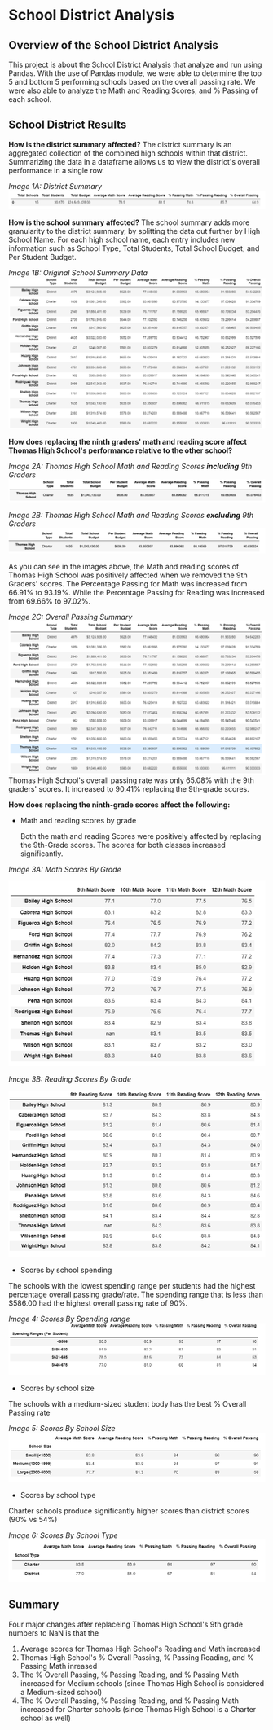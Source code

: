 # School District Analysis

## Overview of the School District Analysis

This project is about the School District Analysis that analyze and run using Pandas. With the use of Pandas module, we were able to determine the top 5 and bottom 5 performing schools based on the overall passing rate. We were also able to analyze the Math and Reading Scores, and % Passing of each school.


## School District Results

**How is the district summary affected?** 
The district summary is an aggregated collection of the combined high schools within that district. Summarizing the data in a dataframe allows us to view the district's overall performance in a single row.

*Image 1A: District Summary*
![District Data](https://raw.githubusercontent.com/Mishabatoon/School_District_Analysis/main/Screenshots/District_Summary.png)

**How is the school summary affected?**
The school summary adds more granularity to the district summary, by splitting the data out further by High School Name. For each high school name, each entry includes new information such as School Type, Total Students, Total School Budget, and Per Student Budget.

*Image 1B: Original School Summary Data*
![Original School Summary](https://raw.githubusercontent.com/Mishabatoon/School_District_Analysis/main/Screenshots/Original_Per_School_Summary.png)

**How does replacing the ninth graders' math and reading score affect Thomas High School's performance relative to the other school?**

*Image 2A: Thomas High School Math and Reading Scores **including** 9th Graders*
![Including 9th Graders](https://raw.githubusercontent.com/Mishabatoon/School_District_Analysis/main/Screenshots/incl%209th_grader_THS_Summary.png)

*Image 2B: Thomas High School Math and Reading Scores **excluding** 9th Graders*
![excluding 9th Graders](https://raw.githubusercontent.com/Mishabatoon/School_District_Analysis/main/Screenshots/excl%209th_grader_THS_Summary.png)

As you can see in the images above, the Math and reading scores of Thomas High School was positively affected when we removed the 9th Graders' scores. The Percentage Passing for Math was increased from 66.91% to 93.19%. While the Percentage Passing for Reading was increased from 69.66% to 97.02%.

*Image 2C: Overall Passing Summary*
![Overall_Passing](https://raw.githubusercontent.com/Mishabatoon/School_District_Analysis/main/Screenshots/Overall_Passing.png)
Thomas High School's overall passing rate was only 65.08% with the 9th graders' scores. It increased to 90.41% replacing the 9th-grade scores.


**How does replacing the ninth-grade scores affect the following:**

 - Math and reading scores by grade
	
	Both the math and reading Scores were positively affected by replacing the 9th-Grade scores. The scores for both classes increased significantly.

  *Image 3A: Math Scores By Grade*

![Math Scores](https://raw.githubusercontent.com/Mishabatoon/School_District_Analysis/main/Screenshots/Math%20Scores%20By%20Grade.png)

  *Image 3B: Reading Scores By Grade*	

![Reading Scores](https://raw.githubusercontent.com/Mishabatoon/School_District_Analysis/main/Screenshots/Reading%20Score%20By%20Grade.png)

	
 - Scores by school spending
 
  The schools with the lowest spending range per students had the highest percentage overall passing grade/rate. The spending range that is less than $586.00 had the highest overall passing rate of 90%.
	 
  *Image 4: Scores By Spending range*![Scores By Spending range](https://raw.githubusercontent.com/Mishabatoon/School_District_Analysis/main/Screenshots/Spending_Range.png)


 - Scores by school size
 
  The schools with a medium-sized student body has the best % Overall Passing rate
	 
  *Image 5: Scores By School Size* ![Scores By School Size](https://raw.githubusercontent.com/Mishabatoon/School_District_Analysis/main/Screenshots/Scores_School_Size.png)


 - Scores by school type

  Charter schools produce significantly higher scores than district scores (90% vs 54%)
  
  *Image 6: Scores By School Type*
![Scores_By_School_Type](https://raw.githubusercontent.com/Mishabatoon/School_District_Analysis/main/Screenshots/Scores_School_type.png)


## Summary

Four major changes after replaceing Thomas High School's 9th grade numbers to NaN is that the 

 1. Average scores for Thomas High School's Reading and Math increased
 2. Thomas High School's % Overall Passing, % Passing Reading, and % Passing Math inreased
 3. The % Overall Passing, % Passing Reading, and % Passing Math increased for Medium schools (since Thomas High School is considered a Medium-sized school)
 4. The % Overall Passing, % Passing Reading, and % Passing Math increased for Charter schools (since Thomas High School is a Charter school as well)


